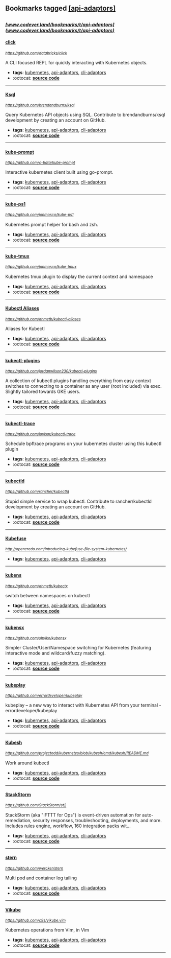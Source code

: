 ## Bookmarks tagged [[api-adaptors]](https://www.codever.land/search?q=[api-adaptors])

_<sup><sup>[www.codever.land/bookmarks/t/api-adaptors](www.codever.land/bookmarks/t/api-adaptors)</sup></sup>_
---
#### [click](https://github.com/databricks/click)
_<sup>https://github.com/databricks/click</sup>_

A CLI focused REPL for quickly interacting with Kubernetes objects.
* **tags**: [kubernetes](../tagged/kubernetes.md), [api-adaptors](../tagged/api-adaptors.md), [cli-adaptors](../tagged/cli-adaptors.md)
* :octocat: **[source code](https://github.com/databricks/click)**
---
#### [Ksql](https://github.com/brendandburns/ksql)
_<sup>https://github.com/brendandburns/ksql</sup>_

Query Kubernetes API objects using SQL. Contribute to brendandburns/ksql development by creating an account on GitHub.
* **tags**: [kubernetes](../tagged/kubernetes.md), [api-adaptors](../tagged/api-adaptors.md), [cli-adaptors](../tagged/cli-adaptors.md)
* :octocat: **[source code](https://github.com/brendandburns/ksql)**
---
#### [kube-prompt](https://github.com/c-bata/kube-prompt)
_<sup>https://github.com/c-bata/kube-prompt</sup>_

Interactive kubernetes client built using go-prompt.
* **tags**: [kubernetes](../tagged/kubernetes.md), [api-adaptors](../tagged/api-adaptors.md), [cli-adaptors](../tagged/cli-adaptors.md)
* :octocat: **[source code](https://github.com/c-bata/kube-prompt)**
---
#### [kube-ps1](https://github.com/jonmosco/kube-ps1)
_<sup>https://github.com/jonmosco/kube-ps1</sup>_

Kubernetes prompt helper for bash and zsh.
* **tags**: [kubernetes](../tagged/kubernetes.md), [api-adaptors](../tagged/api-adaptors.md), [cli-adaptors](../tagged/cli-adaptors.md)
* :octocat: **[source code](https://github.com/jonmosco/kube-ps1)**
---
#### [kube-tmux](https://github.com/jonmosco/kube-tmux)
_<sup>https://github.com/jonmosco/kube-tmux</sup>_

Kubernetes tmux plugin to display the current context and namespace
* **tags**: [kubernetes](../tagged/kubernetes.md), [api-adaptors](../tagged/api-adaptors.md), [cli-adaptors](../tagged/cli-adaptors.md)
* :octocat: **[source code](https://github.com/jonmosco/kube-tmux)**
---
#### [Kubectl Aliases](https://github.com/ahmetb/kubectl-aliases)
_<sup>https://github.com/ahmetb/kubectl-aliases</sup>_

Aliases for Kubectl
* **tags**: [kubernetes](../tagged/kubernetes.md), [api-adaptors](../tagged/api-adaptors.md), [cli-adaptors](../tagged/cli-adaptors.md)
* :octocat: **[source code](https://github.com/ahmetb/kubectl-aliases)**
---
#### [kubectl-plugins](https://github.com/jordanwilson230/kubectl-plugins)
_<sup>https://github.com/jordanwilson230/kubectl-plugins</sup>_

A collection of kubectl plugins handling everything from easy context switches to connecting to a container as any user (root included) via exec. Slightly tailored towards GKE users.
* **tags**: [kubernetes](../tagged/kubernetes.md), [api-adaptors](../tagged/api-adaptors.md), [cli-adaptors](../tagged/cli-adaptors.md)
* :octocat: **[source code](https://github.com/jordanwilson230/kubectl-plugins)**
---
#### [kubectl-trace](https://github.com/iovisor/kubectl-trace)
_<sup>https://github.com/iovisor/kubectl-trace</sup>_

Schedule bpftrace programs on your kubernetes cluster using this kubectl plugin
* **tags**: [kubernetes](../tagged/kubernetes.md), [api-adaptors](../tagged/api-adaptors.md), [cli-adaptors](../tagged/cli-adaptors.md)
* :octocat: **[source code](https://github.com/iovisor/kubectl-trace)**
---
#### [kubectld](https://github.com/rancher/kubectld)
_<sup>https://github.com/rancher/kubectld</sup>_

Stupid simple service to wrap kubectl. Contribute to rancher/kubectld development by creating an account on GitHub.
* **tags**: [kubernetes](../tagged/kubernetes.md), [api-adaptors](../tagged/api-adaptors.md), [cli-adaptors](../tagged/cli-adaptors.md)
* :octocat: **[source code](https://github.com/rancher/kubectld)**
---
#### [Kubefuse](http://opencredo.com/introducing-kubefuse-file-system-kubernetes/)
_<sup>http://opencredo.com/introducing-kubefuse-file-system-kubernetes/</sup>_

* **tags**: [kubernetes](../tagged/kubernetes.md), [api-adaptors](../tagged/api-adaptors.md), [cli-adaptors](../tagged/cli-adaptors.md)
---
#### [kubens](https://github.com/ahmetb/kubectx)
_<sup>https://github.com/ahmetb/kubectx</sup>_

switch between namespaces on kubectl
* **tags**: [kubernetes](../tagged/kubernetes.md), [api-adaptors](../tagged/api-adaptors.md), [cli-adaptors](../tagged/cli-adaptors.md)
* :octocat: **[source code](https://github.com/ahmetb/kubectx)**
---
#### [kubensx](https://github.com/shyiko/kubensx)
_<sup>https://github.com/shyiko/kubensx</sup>_

Simpler Cluster/User/Namespace switching for Kubernetes (featuring interactive mode and wildcard/fuzzy matching).
* **tags**: [kubernetes](../tagged/kubernetes.md), [api-adaptors](../tagged/api-adaptors.md), [cli-adaptors](../tagged/cli-adaptors.md)
* :octocat: **[source code](https://github.com/shyiko/kubensx)**
---
#### [kubeplay](https://github.com/errordeveloper/kubeplay)
_<sup>https://github.com/errordeveloper/kubeplay</sup>_

kubeplay – a new way to interact with Kubernetes API from your terminal - errordeveloper/kubeplay
* **tags**: [kubernetes](../tagged/kubernetes.md), [api-adaptors](../tagged/api-adaptors.md), [cli-adaptors](../tagged/cli-adaptors.md)
* :octocat: **[source code](https://github.com/errordeveloper/kubeplay)**
---
#### [Kubesh](https://github.com/projectodd/kubernetes/blob/kubesh/cmd/kubesh/README.md)
_<sup>https://github.com/projectodd/kubernetes/blob/kubesh/cmd/kubesh/README.md</sup>_

Work around kubectl
* **tags**: [kubernetes](../tagged/kubernetes.md), [api-adaptors](../tagged/api-adaptors.md), [cli-adaptors](../tagged/cli-adaptors.md)
* :octocat: **[source code](https://github.com/projectodd/kubernetes/blob/kubesh/cmd/kubesh/README.md)**
---
#### [StackStorm](https://github.com/StackStorm/st2)
_<sup>https://github.com/StackStorm/st2</sup>_

StackStorm (aka "IFTTT for Ops") is event-driven automation for auto-remediation, security responses, troubleshooting, deployments, and more. Includes rules engine, workflow, 160 integration packs wit...
* **tags**: [kubernetes](../tagged/kubernetes.md), [api-adaptors](../tagged/api-adaptors.md), [cli-adaptors](../tagged/cli-adaptors.md)
* :octocat: **[source code](https://github.com/StackStorm/st2)**
---
#### [stern](https://github.com/wercker/stern)
_<sup>https://github.com/wercker/stern</sup>_

Multi pod and container log tailing
* **tags**: [kubernetes](../tagged/kubernetes.md), [api-adaptors](../tagged/api-adaptors.md), [cli-adaptors](../tagged/cli-adaptors.md)
* :octocat: **[source code](https://github.com/wercker/stern)**
---
#### [Vikube](https://github.com/c9s/vikube.vim)
_<sup>https://github.com/c9s/vikube.vim</sup>_

Kubernetes operations from Vim, in Vim
* **tags**: [kubernetes](../tagged/kubernetes.md), [api-adaptors](../tagged/api-adaptors.md), [cli-adaptors](../tagged/cli-adaptors.md)
* :octocat: **[source code](https://github.com/c9s/vikube.vim)**
---
